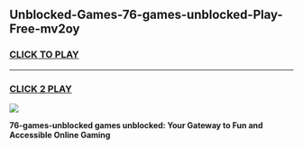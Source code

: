 
## Unblocked-Games-76-games-unblocked-Play-Free-mv2oy
<h3>
<a href="https://premium76.site?title=76-games-unblocked&ref=18A1">CLICK TO PLAY</a></h3>
<hr>

<h3>
<a href="https://premium76.site?title=76-games-unblocked&ref=18A1">CLICK 2 PLAY</a>
  
</h3>

<a href="https://premium76.site?title=76-games-unblocked&ref=18A1"><img src="https://clearcache.store/games.png"></a>


**76-games-unblocked games unblocked: Your Gateway to Fun and Accessible Online Gaming**

